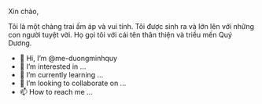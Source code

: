 Xin chào, 

Tôi là một chàng trai ấm áp và vui tính. Tôi được sinh ra và lớn lên với những con người tuyệt vời. Họ gọi tôi với cái tên thân thiện và triều mến Quý Dương. 



- 👋 Hi, I’m @me-duongminhquy
- 👀 I’m interested in ...
- 🌱 I’m currently learning ...
- 💞️ I’m looking to collaborate on ...
- 📫 How to reach me ...

<!---
me-duongminhquy/me-duongminhquy is a ✨ special ✨ repository because its `README.md` (this file) appears on your GitHub profile.
You can click the Preview link to take a look at your changes.
--->
